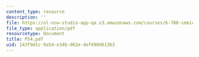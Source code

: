 ```yaml
---
content_type: resource
description: ''
file: https://ol-ocw-studio-app-qa.s3.amazonaws.com/courses/6-780-semiconductor-manufacturing-spring-2003/143f9d1c9a54e34bd62e4ef490d613b3_PS4.pdf
file_type: application/pdf
resourcetype: Document
title: PS4.pdf
uid: 143f9d1c-9a54-e34b-d62e-4ef490d613b3
---
```

